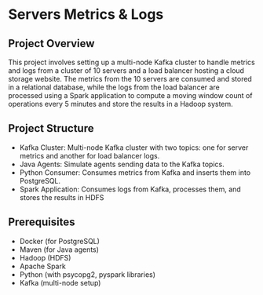 # Servers Metrics & Logs
## Project Overview
This project involves setting up a multi-node Kafka cluster to handle metrics and logs from a cluster of 10 servers and a load balancer hosting a cloud storage website. The metrics from the 10 servers are consumed and stored in a relational database, while the logs from the load balancer are processed using a Spark application to compute a moving window count of operations every 5 minutes and store the results in a Hadoop system.

## Project Structure
+ Kafka Cluster: Multi-node Kafka cluster with two topics: one for server metrics and another for load balancer logs.
+ Java Agents: Simulate agents sending data to the Kafka topics.
+ Python Consumer: Consumes metrics from Kafka and inserts them into PostgreSQL.
+ Spark Application: Consumes logs from Kafka, processes them, and stores the results in HDFS

## Prerequisites
+ Docker (for PostgreSQL)
+ Maven (for Java agents)
+ Hadoop (HDFS)
+ Apache Spark
+ Python (with psycopg2, pyspark libraries)
+ Kafka (multi-node setup)

